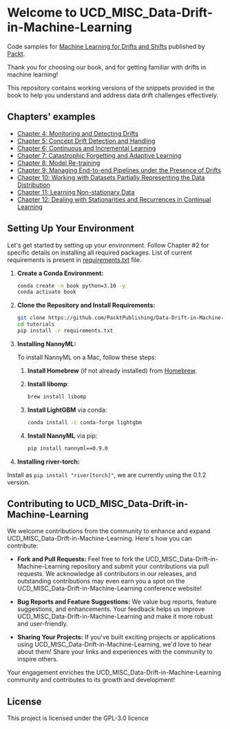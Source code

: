# Welcome to UCD_MISC_Data-Drift-in-Machine-Learning

Code samples for [Machine Learning for Drifts and Shifts](todo) published by [Packt](https://www.packtpub.com/?utm_source=github).

Thank you for choosing our book, and for getting familiar with drifts in machine learning! 

This repository contains working versions of the snippets provided in the book to help you understand and address data drift challenges effectively.

## Chapters' examples

* [Chapter 4: Monitoring and Detecting Drifts](Chapter04)
* [Chapter 5: Concept Drift Detection and Handling](Chapter05)
* [Chapter 6: Continuous and Incremental Learning](Chapter06)
* [Chapter 7: Catastrophic Forgetting and Adaptive Learning](Chapter07)
* [Chapter 8: Model Re-training](Chapter08)
* [Chapter 9: Managing End-to-end Pipelines under the Presence of Drifts](Chapter09)
* [Chapter 10: Working with Datasets Partially Representing the Data Distribution](Chapter10)
* [Chapter 11: Learning Non-stationary Data](Chapter11)
* [Chapter 12: Dealing with Stationarities and Recurrences in Continual Learning](Chapter12)

## Setting Up Your Environment

Let's get started by setting up your environment. Follow Chapter #2 for specific details on installing all required packages. List of current requirements is present in [requirements.txt](requirements.txt) file.

1. **Create a Conda Environment:**
   ```bash
   conda create -n book python=3.10 -y
   conda activate book
   ```

1. **Clone the Repository and Install Requirements:**
   ```bash
   git clone https://github.com/PacktPublishing/Data-Drift-in-Machine-Learning.git
   cd tutorials
   pip install -r requirements.txt
   ```

1. **Installing NannyML:**

   To install NannyML on a Mac, follow these steps:

   1. **Install Homebrew** (if not already installed) from [Homebrew](https://brew.sh/).

   2. **Install libomp**:
      ```bash
      brew install libomp
      ```

   3. **Install LightGBM** via conda:
      ```bash
      conda install -c conda-forge lightgbm
      ```

   4. **Install NannyML** via pip:
      ```bash
      pip install nannyml==0.9.0
      ```

1. **Installing river-torch:**

Install as `pip install "river[torch]"`, we are currently using the 0.1.2 version.

## Contributing to UCD_MISC_Data-Drift-in-Machine-Learning

We welcome contributions from the community to enhance and expand UCD_MISC_Data-Drift-in-Machine-Learning. Here's how you can contribute:

- **Fork and Pull Requests:**
  Feel free to fork the UCD_MISC_Data-Drift-in-Machine-Learning repository and submit your contributions via pull requests. We acknowledge all contributors in our releases, and outstanding contributions may even earn you a spot on the UCD_MISC_Data-Drift-in-Machine-Learning conference website!

- **Bug Reports and Feature Suggestions:**
  We value bug reports, feature suggestions, and enhancements. Your feedback helps us improve UCD_MISC_Data-Drift-in-Machine-Learning and make it more robust and user-friendly.

- **Sharing Your Projects:**
  If you've built exciting projects or applications using UCD_MISC_Data-Drift-in-Machine-Learning, we'd love to hear about them! Share your links and experiences with the community to inspire others.

Your engagement enriches the UCD_MISC_Data-Drift-in-Machine-Learning community and contributes to its growth and development!

## License

This project is licensed under the GPL-3.0 licence 
